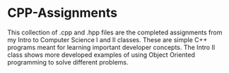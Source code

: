 # CPP-Assignments
This collection of .cpp and .hpp files are the completed assignments
from my Intro to Computer Science I and II classes. These are simple C++ programs
meant for learning important developer concepts.
The Intro II class shows more developed examples of using Object Oriented programming to solve different problems.

